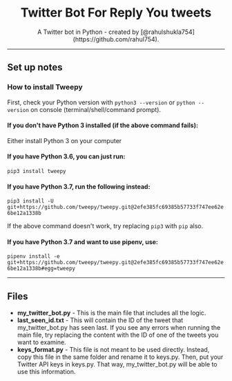 <div align="center"> <h1> Twitter Bot For Reply You tweets</h1></div>
<div align="center">  A Twitter bot in Python - created by [@rahulshukla754](https://github.com/rahul754).</div>

---

## Set up notes

### How to install Tweepy

First, check your Python version with ``python3 --version`` or ``python --version`` on console (terminal/shell/command prompt).

#### If you don't have Python 3 installed (if the above command fails):

Either install Python 3 on your computer 

#### If you have Python 3.6, you can just run:

``pip3 install tweepy``

#### If you have Python 3.7, run the following instead:

``pip3 install -U git+https://github.com/tweepy/tweepy.git@2efe385fc69385b57733f747ee62e6be12a1338b``

If the above command doesn't work, try replacing ``pip3`` with ``pip`` also.

#### If you have Python 3.7 and want to use pipenv, use:

``pipenv install -e git+https://github.com/tweepy/tweepy.git@2efe385fc69385b57733f747ee62e6be12a1338b#egg=tweepy``

---

## Files
- **my_twitter_bot.py** - This is the main file that includes all the logic.
- **last_seen_id.txt** - This will contain the ID of the tweet that my_twitter_bot.py has seen last. If you see any errors when running the main file, try replacing the content with the ID of one of the tweets you want to examine.
- **keys_format.py** - This file is not meant to be used directly. Instead, copy this file in the same folder and rename it to keys.py. Then, put your Twitter API keys in keys.py. That way, my_twitter_bot.py will be able to use this information.
